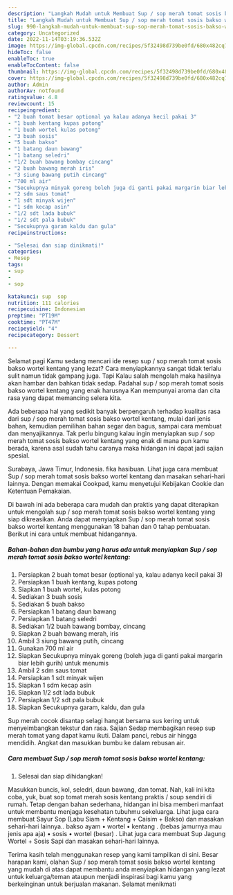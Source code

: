 ```yaml
---
description: "Langkah Mudah untuk Membuat Sup / sop merah tomat sosis bakso wortel kentang Anti Gagal"
title: "Langkah Mudah untuk Membuat Sup / sop merah tomat sosis bakso wortel kentang Anti Gagal"
slug: 990-langkah-mudah-untuk-membuat-sup-sop-merah-tomat-sosis-bakso-wortel-kentang-anti-gagal
category: Uncategorized
date: 2022-11-14T03:19:36.532Z
image: https://img-global.cpcdn.com/recipes/5f32498d739be0fd/680x482cq70/sup-sop-merah-tomat-sosis-bakso-wortel-kentang-foto-resep-utama.jpg
hideToc: false
enableToc: true
enableTocContent: false
thumbnail: https://img-global.cpcdn.com/recipes/5f32498d739be0fd/680x482cq70/sup-sop-merah-tomat-sosis-bakso-wortel-kentang-foto-resep-utama.jpg
cover: https://img-global.cpcdn.com/recipes/5f32498d739be0fd/680x482cq70/sup-sop-merah-tomat-sosis-bakso-wortel-kentang-foto-resep-utama.jpg
author: Admin
authorAv: notfound
ratingvalue: 4.8
reviewcount: 15
recipeingredient:
- "2 buah tomat besar optional ya kalau adanya kecil pakai 3"
- "1 buah kentang kupas potong"
- "1 buah wortel kulas potong"
- "3 buah sosis"
- "5 buah bakso"
- "1 batang daun bawang"
- "1 batang seledri"
- "1/2 buah bawang bombay cincang"
- "2 buah bawang merah iris"
- "3 siung bawang putih cincang"
- "700 ml air"
- "Secukupnya minyak goreng boleh juga di ganti pakai margarin biar lebih gurih untuk menumis"
- "2 sdm saus tomat"
- "1 sdt minyak wijen"
- "1 sdm kecap asin"
- "1/2 sdt lada bubuk"
- "1/2 sdt pala bubuk"
- "Secukupnya garam kaldu dan gula"
recipeinstructions:

- "Selesai dan siap dinikmati!"
categories:
- Resep
tags:
- sup
- 
- sop

katakunci: sup  sop 
nutrition: 111 calories
recipecuisine: Indonesian
preptime: "PT19M"
cooktime: "PT47M"
recipeyield: "4"
recipecategory: Dessert

---
```



Selamat pagi Kamu sedang mencari ide resep sup / sop merah tomat sosis bakso wortel kentang yang lezat? Cara menyiapkannya sangat tidak terlalu sulit namun tidak gampang juga. Tapi Kalau salah mengolah maka hasilnya akan hambar dan bahkan tidak sedap. Padahal sup / sop merah tomat sosis bakso wortel kentang yang enak harusnya Kan mempunyai aroma dan cita rasa yang dapat memancing selera kita.


Ada beberapa hal yang sedikit banyak berpengaruh terhadap kualitas rasa dari sup / sop merah tomat sosis bakso wortel kentang, mulai dari jenis bahan, kemudian pemilihan bahan segar dan bagus, sampai cara membuat dan menyajikannya. Tak perlu bingung kalau ingin menyiapkan sup / sop merah tomat sosis bakso wortel kentang yang enak di mana pun kamu berada, karena asal sudah tahu caranya maka hidangan ini dapat jadi sajian spesial.

Surabaya, Jawa Timur, Indonesia. fika hasibuan. Lihat juga cara membuat Sup / sop merah tomat sosis bakso wortel kentang dan masakan sehari-hari lainnya. Dengan memakai Cookpad, kamu menyetujui Kebijakan Cookie dan Ketentuan Pemakaian.


Di bawah ini ada beberapa cara mudah dan praktis yang dapat diterapkan untuk mengolah sup / sop merah tomat sosis bakso wortel kentang yang siap dikreasikan. Anda dapat menyiapkan Sup / sop merah tomat sosis bakso wortel kentang menggunakan 18 bahan dan 0 tahap pembuatan. Berikut ini cara untuk membuat hidangannya.

<!--inarticleads1-->

##### Bahan-bahan dan bumbu yang harus ada untuk menyiapkan Sup / sop merah tomat sosis bakso wortel kentang:

1. Persiapkan 2 buah tomat besar (optional ya, kalau adanya kecil pakai 3)
1. Persiapkan 1 buah kentang, kupas potong
1. Siapkan 1 buah wortel, kulas potong
1. Sediakan 3 buah sosis
1. Sediakan 5 buah bakso
1. Persiapkan 1 batang daun bawang
1. Persiapkan 1 batang seledri
1. Sediakan 1/2 buah bawang bombay, cincang
1. Siapkan 2 buah bawang merah, iris
1. Ambil 3 siung bawang putih, cincang
1. Gunakan 700 ml air
1. Siapkan Secukupnya minyak goreng (boleh juga di ganti pakai margarin biar lebih gurih) untuk menumis
1. Ambil 2 sdm saus tomat
1. Persiapkan 1 sdt minyak wijen
1. Siapkan 1 sdm kecap asin
1. Siapkan 1/2 sdt lada bubuk
1. Persiapkan 1/2 sdt pala bubuk
1. Siapkan Secukupnya garam, kaldu, dan gula


Sup merah cocok disantap selagi hangat bersama sus kering untuk menyeimbangkan tekstur dan rasa. Sajian Sedap membagikan resep sup merah tomat yang dapat kamu ikuti. Dalam panci, rebus air hingga mendidih. Angkat dan masukkan bumbu ke dalam rebusan air. 

<!--inarticleads2-->

##### Cara membuat Sup / sop merah tomat sosis bakso wortel kentang:


1. Selesai dan siap dihidangkan!

Masukkan buncis, kol, seledri, daun bawang, dan tomat. Nah, kali ini kita coba, yuk, buat sop tomat merah sosis kentang praktis / soup sendiri di rumah. Tetap dengan bahan sederhana, hidangan ini bisa memberi manfaat untuk membantu menjaga kesehatan tubuhmu sekeluarga. Lihat juga cara membuat Sayur Sop (Labu Siam + Kentang + Caisim + Bakso) dan masakan sehari-hari lainnya.. bakso ayam • wortel • kentang . (bebas jamurnya mau jenis apa aja) • sosis • wortel (besar) . Lihat juga cara membuat Sup Jagung Wortel + Sosis Sapi dan masakan sehari-hari lainnya. 

Terima kasih telah menggunakan resep yang kami tampilkan di sini. Besar harapan kami, olahan Sup / sop merah tomat sosis bakso wortel kentang yang mudah di atas dapat membantu anda menyiapkan hidangan yang lezat untuk keluarga/teman ataupun menjadi inspirasi bagi kamu yang berkeinginan untuk berjualan makanan. Selamat menikmati
